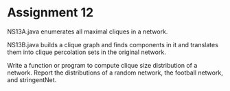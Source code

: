 # Assignment 12

NS13A.java enumerates all maximal cliques in a network.

NS13B.java builds a clique graph and finds components in
it and translates them into clique percolation sets in the
original network.

Write a function or program to compute clique size distribution
of a network.  Report the distributions of a random network, the
football network, and stringentNet.
